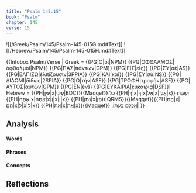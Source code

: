 ```yaml
---
title: "Psalm 145:15"
book: "Psalm"
chapter: 145
verse: 15
---
```

![[/Greek/Psalm/145/Psalm-145-015G.md#Text]]
![[/Hebrew/Psalm/145/Psalm-145-015H.md#Text]]

{{Infobox Psalm/Verse |
  Greek = {{PG|Ο|οἱ|NPM}} {{PG|ΟΦΘΑΛΜΟΣ|ὀφθαλμοὶ|NPM}} {{PG|ΠΑΣ|πάντων|GPM}} {{PG|ΕΙΣ|εἰς}} {{PG|ΣΥ|σὲ|AS}} {{PG|ΕΛΠΙΖΩ|ἐλπίζουσιν|3PPIA}} {{PG|ΚΑΙ|καὶ}} {{PG|ΣΥ|σὺ|NS}} {{PG|ΔΙΔΩΜΙ|δίδως|2SPIA}} {{PG|Ο|τὴν|ASF}} {{PG|ΤΡΟΦΗ|τροφὴν|ASF}} {{PG|ΑΥΤΟΣ|αὐτῶν|GPM}} {{PG|ΕΝ|ἐν}} {{PG|ΕΥΚΑΙΡΙΑ|εὐκαιρίᾳ|DSF}}|
  Hebrew = {{PH|עין|x|עֵינֵי|BDC}}{{Maqqef}}
כֹל
{{PH|ךָ|x|ךָ|x|אֶל|x|אֵלֶי|x}}
יְשַׂבֵּרוּ
{{PH|אַתָּה|x|אַתָּה|x|וְ|x|וְ|x}} {{PH|נָתַן|x|נוֹתֵן|QRMS}}{{Maqqef}}{{PH|הֶם|x|הֶם|x|לְ|x|לָ|x}} {{PH|אֵת|x|אֶת|x}}{{Maqqef}}
אָכְלָם
בְּעִתּוֹ
׃|
}}

## Analysis

#### Words

#### Phrases

#### Concepts

## Reflections
